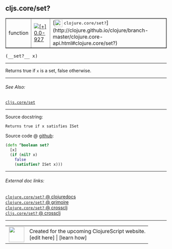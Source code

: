 ## cljs.core/set?



 <table border="1">
<tr>
<td>function</td>
<td><a href="https://github.com/cljsinfo/cljs-api-docs/tree/0.0-927"><img valign="middle" alt="[+] 0.0-927" title="Added in 0.0-927" src="https://img.shields.io/badge/+-0.0--927-lightgrey.svg"></a> </td>
<td>
[<img height="24px" valign="middle" src="http://i.imgur.com/1GjPKvB.png"> <samp>clojure.core/set?</samp>](http://clojure.github.io/clojure/branch-master/clojure.core-api.html#clojure.core/set?)
</td>
</tr>
</table>


 <samp>
(__set?__ x)<br>
</samp>

---

Returns true if `x` is a set, false otherwise.

---


###### See Also:

[`cljs.core/set`](cljs.core_set.md)<br>

---


Source docstring:

```
Returns true if x satisfies ISet
```


Source code @ [github](https://github.com/clojure/clojurescript/blob/r2511/src/cljs/cljs/core.cljs#L1442-L1447):

```clj
(defn ^boolean set?
  [x]
  (if (nil? x)
    false
    (satisfies? ISet x)))
```

<!--
Repo - tag - source tree - lines:

 <pre>
clojurescript @ r2511
└── src
    └── cljs
        └── cljs
            └── <ins>[core.cljs:1442-1447](https://github.com/clojure/clojurescript/blob/r2511/src/cljs/cljs/core.cljs#L1442-L1447)</ins>
</pre>

-->

---



###### External doc links:

[`clojure.core/set?` @ clojuredocs](http://clojuredocs.org/clojure.core/set_q)<br>
[`clojure.core/set?` @ grimoire](http://conj.io/store/v1/org.clojure/clojure/1.7.0-beta3/clj/clojure.core/set%3F/)<br>
[`clojure.core/set?` @ crossclj](http://crossclj.info/fun/clojure.core/set%3F.html)<br>
[`cljs.core/set?` @ crossclj](http://crossclj.info/fun/cljs.core.cljs/set%3F.html)<br>

---

 <table>
<tr><td>
<img valign="middle" align="right" width="48px" src="http://i.imgur.com/Hi20huC.png">
</td><td>
Created for the upcoming ClojureScript website.<br>
[edit here] | [learn how]
</td></tr></table>

[edit here]:https://github.com/cljsinfo/cljs-api-docs/blob/master/cljsdoc/cljs.core_setQMARK.cljsdoc
[learn how]:https://github.com/cljsinfo/cljs-api-docs/wiki/cljsdoc-files

<!--

This information was too distracting to show to readers, but I'll leave it
commented here since it is helpful to:

- pretty-print the data used to generate this document
- and show how to retrieve that data



The API data for this symbol:

```clj
{:description "Returns true if `x` is a set, false otherwise.",
 :return-type boolean,
 :ns "cljs.core",
 :name "set?",
 :signature ["[x]"],
 :history [["+" "0.0-927"]],
 :type "function",
 :related ["cljs.core/set"],
 :full-name-encode "cljs.core_setQMARK",
 :source {:code "(defn ^boolean set?\n  [x]\n  (if (nil? x)\n    false\n    (satisfies? ISet x)))",
          :title "Source code",
          :repo "clojurescript",
          :tag "r2511",
          :filename "src/cljs/cljs/core.cljs",
          :lines [1442 1447]},
 :full-name "cljs.core/set?",
 :clj-symbol "clojure.core/set?",
 :docstring "Returns true if x satisfies ISet"}

```

Retrieve the API data for this symbol:

```clj
;; from Clojure REPL
(require '[clojure.edn :as edn])
(-> (slurp "https://raw.githubusercontent.com/cljsinfo/cljs-api-docs/catalog/cljs-api.edn")
    (edn/read-string)
    (get-in [:symbols "cljs.core/set?"]))
```

-->
